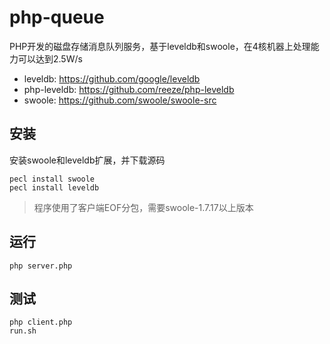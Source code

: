 # php-queue
PHP开发的磁盘存储消息队列服务，基于leveldb和swoole，在4核机器上处理能力可以达到2.5W/s

* leveldb: <https://github.com/google/leveldb>
* php-leveldb: <https://github.com/reeze/php-leveldb>
* swoole: <https://github.com/swoole/swoole-src>

安装
----
安装swoole和leveldb扩展，并下载源码

```shell
pecl install swoole 
pecl install leveldb
```

> 程序使用了客户端EOF分包，需要swoole-1.7.17以上版本

运行
----
```shell
php server.php
```

测试
----
```shell
php client.php
run.sh
```

